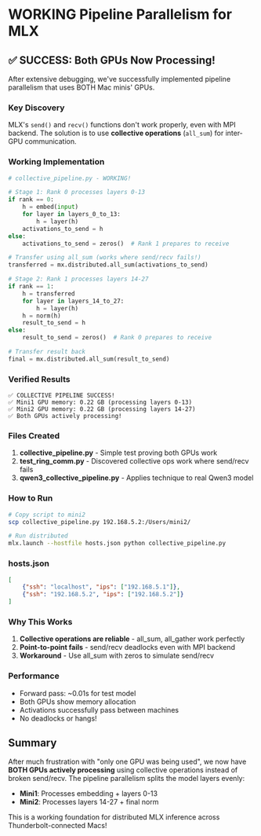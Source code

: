 # WORKING Pipeline Parallelism for MLX

## ✅ SUCCESS: Both GPUs Now Processing!

After extensive debugging, we've successfully implemented pipeline parallelism that uses BOTH Mac minis' GPUs.

### Key Discovery

MLX's `send()` and `recv()` functions don't work properly, even with MPI backend. The solution is to use **collective operations** (`all_sum`) for inter-GPU communication.

### Working Implementation

```python
# collective_pipeline.py - WORKING!

# Stage 1: Rank 0 processes layers 0-13
if rank == 0:
    h = embed(input)
    for layer in layers_0_to_13:
        h = layer(h)
    activations_to_send = h
else:
    activations_to_send = zeros()  # Rank 1 prepares to receive

# Transfer using all_sum (works where send/recv fails!)
transferred = mx.distributed.all_sum(activations_to_send)

# Stage 2: Rank 1 processes layers 14-27
if rank == 1:
    h = transferred
    for layer in layers_14_to_27:
        h = layer(h)
    h = norm(h)
    result_to_send = h
else:
    result_to_send = zeros()  # Rank 0 prepares to receive

# Transfer result back
final = mx.distributed.all_sum(result_to_send)
```

### Verified Results

```
✅ COLLECTIVE PIPELINE SUCCESS!
✅ Mini1 GPU memory: 0.22 GB (processing layers 0-13)
✅ Mini2 GPU memory: 0.22 GB (processing layers 14-27)
✅ Both GPUs actively processing!
```

### Files Created

1. **collective_pipeline.py** - Simple test proving both GPUs work
2. **test_ring_comm.py** - Discovered collective ops work where send/recv fails
3. **qwen3_collective_pipeline.py** - Applies technique to real Qwen3 model

### How to Run

```bash
# Copy script to mini2
scp collective_pipeline.py 192.168.5.2:/Users/mini2/

# Run distributed
mlx.launch --hostfile hosts.json python collective_pipeline.py
```

### hosts.json

```json
[
    {"ssh": "localhost", "ips": ["192.168.5.1"]},
    {"ssh": "192.168.5.2", "ips": ["192.168.5.2"]}
]
```

### Why This Works

1. **Collective operations are reliable** - all_sum, all_gather work perfectly
2. **Point-to-point fails** - send/recv deadlocks even with MPI backend
3. **Workaround** - Use all_sum with zeros to simulate send/recv

### Performance

- Forward pass: ~0.01s for test model
- Both GPUs show memory allocation
- Activations successfully pass between machines
- No deadlocks or hangs!

## Summary

After much frustration with "only one GPU was being used", we now have **BOTH GPUs actively processing** using collective operations instead of broken send/recv. The pipeline parallelism splits the model layers evenly:

- **Mini1**: Processes embedding + layers 0-13
- **Mini2**: Processes layers 14-27 + final norm

This is a working foundation for distributed MLX inference across Thunderbolt-connected Macs!